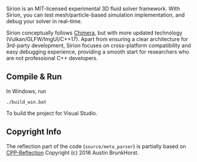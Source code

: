 Sirion is an MIT-licensed experimental 3D fluid solver framework. With Sirion, you can test mesh/particle-based simulation implementation, and debug your solver in real-time.

Sirion conceptually follows [Chimera](https://github.com/eilis-jung/Chimera-old), but with more updated technology (Vulkan/GLFW/ImgUI/C++17). Apart from ensuring a clear architecture for 3rd-party development, Sirion focuses on cross-platform compatibility and easy debugging experience, providing a smooth start for researchers who are not professional C++ developers.

## Compile & Run

In Windows, run 
```
./build_win.bat
```
To build the project for Visual Studio.

## Copyright Info

The reflection part of the code (`source/meta_parser`) is partially based on [CPP-Reflection](https://github.com/AustinBrunkHorst/CPP-Reflection) Copyright (c) 2016 Austin BrunkHorst.
